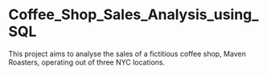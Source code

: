 # Coffee_Shop_Sales_Analysis_using_SQL
This project aims to analyse the sales of a fictitious coffee shop, Maven Roasters, operating out of three NYC locations.
